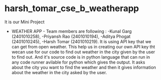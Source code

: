 # harsh_tomar_cse_b_weatherapp
It is our Mini Project 
- WEATHER APP -
Team members are following :
-Kunal Garg  (2401010258),
-Priyansh Rao  (2401010194),
-Aditya Phogat  (2401010245),
-Harsh Tomar   (2401010219).
It is using API key that we can get from open weather. This help us in creating our own API key tht wecan use for our code to find out weather in the city given by the user to find out. And it's source code is in python language that can run in any code runner avilable for python which gives the output. It asks about the city you want to find the weather and then it gives information about the weather in the city asked by the user.
